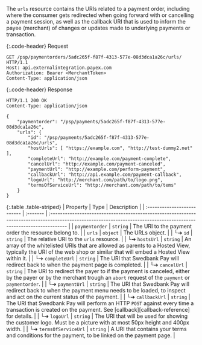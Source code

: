 The `urls` resource contains the URIs related to a payment order, including
where the consumer gets redirected when going forward with or cancelling a
payment session, as well as the callback URI that is used to inform the payee
(merchant) of changes or updates made to underlying payments or transaction.

{:.code-header}
Request

```http
GET /psp/paymentorders/5adc265f-f87f-4313-577e-08d3dca1a26c/urls/ HTTP/1.1
Host: api.externalintegration.payex.com
Authorization: Bearer <MerchantToken>
Content-Type: application/json
```

{:.code-header}
Response

```http
HTTP/1.1 200 OK
Content-Type: application/json

{
    "paymentorder": "/psp/payments/5adc265f-f87f-4313-577e-08d3dca1a26c",
    "urls": {
        "id": "/psp/payments/5adc265f-f87f-4313-577e-08d3dca1a26c/urls",
        "hostUrls": [ "https://example.com", "http://test-dummy2.net" ],
        "completeUrl": "http://example.com/payment-complete",
        "cancelUrl": "http://example.com/payment-canceled",
        "paymentUrl": "http://example.com/perform-payment",
        "callbackUrl": "http://api.example.com/payment-callback",
        "logoUrl": "http://merchant.com/path/to/logo.png",
        "termsOfServiceUrl": "http://merchant.com/path/to/tems"
    }
}
```

{:.table .table-striped}
| Property                    | Type     | Description                                                                                                                                                          |
| :-------------------------- | :------- | :------------------------------------------------------------------------------------------------------------------------------------------------------------------- |
| `paymentorder`              | `string` | The URI to the payment order the resource belong to.                                                                                                                 |
| `urls`                      | `object` | The URLs object.                                                                                                                                                     |
| └➔&nbsp;`id`                | `string` | The relative URI to the `urls` resource.                                                                                                                             |
| └➔&nbsp;`hostsUrl`          | `string` | An array of the whitelisted URIs that are allowed as parents to a Hosted View, typically the URI of the web shop or similar that will embed a Hosted View within it. |
| └➔&nbsp;`completeUrl`       | `string` | The URI that Swedbank Pay will redirect back to when the payment page is completed.                                                                                  |
| └➔&nbsp;`cancelUrl`         | `string` | The URI to redirect the payer to if the payment is canceled, either by the payer or by the merchant trough an `abort` request of the `payment` or `paymentorder`.    |
| └➔&nbsp;`paymentUrl`        | `string` | The URI that Swedbank Pay will redirect back to when the payment menu needs to be loaded, to inspect and act on the current status of the payment.                   |
| └➔&nbsp;`callbackUrl`       | `string` | The URI that Swedbank Pay will perform an HTTP `POST` against every time a transaction is created on the payment. See [callback][callback-reference] for details.    |
| └➔&nbsp;`logoUrl`           | `string` | The URI that will be used for showing the customer logo. Must be a picture with at most 50px height and 400px width.                                                 |
| └➔&nbsp;`termsOfServiceUrl` | `string` | A URI that contains your terms and conditions for the payment, to be linked on the payment page.                                                                     |
